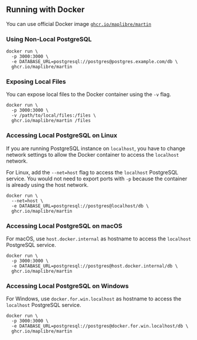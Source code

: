 ## Running with Docker

You can use official Docker image [`ghcr.io/maplibre/martin`](https://ghcr.io/maplibre/martin)

### Using Non-Local PostgreSQL
```shell
docker run \
  -p 3000:3000 \
  -e DATABASE_URL=postgresql://postgres@postgres.example.com/db \
  ghcr.io/maplibre/martin
```

### Exposing Local Files

You can expose local files to the Docker container using the `-v` flag.

```shell
docker run \
  -p 3000:3000 \
  -v /path/to/local/files:/files \
  ghcr.io/maplibre/martin /files
```

### Accessing Local PostgreSQL on Linux

If you are running PostgreSQL instance on `localhost`, you have to change network settings to allow the Docker container to access the `localhost` network.

For Linux, add the `--net=host` flag to access the `localhost` PostgreSQL service. You would not need to export ports with `-p` because the container is already using the host network.

```shell
docker run \
  --net=host \
  -e DATABASE_URL=postgresql://postgres@localhost/db \
  ghcr.io/maplibre/martin
```

### Accessing Local PostgreSQL on macOS

For macOS, use `host.docker.internal` as hostname to access the `localhost` PostgreSQL service.

```shell
docker run \
  -p 3000:3000 \
  -e DATABASE_URL=postgresql://postgres@host.docker.internal/db \
  ghcr.io/maplibre/martin
```

### Accessing Local PostgreSQL on Windows

For Windows, use `docker.for.win.localhost` as hostname to access the `localhost` PostgreSQL service.

```shell
docker run \
  -p 3000:3000 \
  -e DATABASE_URL=postgresql://postgres@docker.for.win.localhost/db \
  ghcr.io/maplibre/martin
```
